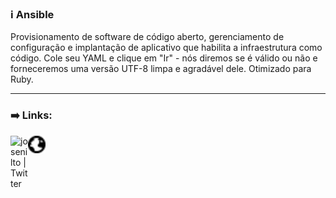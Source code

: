 ### ℹ️ Ansible

Provisionamento de software de código aberto, gerenciamento de configuração e implantação de aplicativo que habilita a infraestrutura como código. Cole seu YAML e clique em "Ir" - nós diremos se é válido ou não e forneceremos uma versão UTF-8 limpa e agradável dele. Otimizado para Ruby.

----

### ➡️ Links:

[<img title="Ansible" align="left" alt="josenilto | Twitter" width="28px" src="https://cdn.jsdelivr.net/npm/simple-icons@v3/icons/ansible.svg" />][ansible]
[<img title="YamLint" align="left" alt="josenilto | Twitter" width="28px" src="https://raw.githubusercontent.com/iconic/open-iconic/master/svg/globe.svg" />][website]

[Ansible]: https://docs.ansible.com/ansible/latest/index.html 
[Website]: http://www.yamllint.com 
